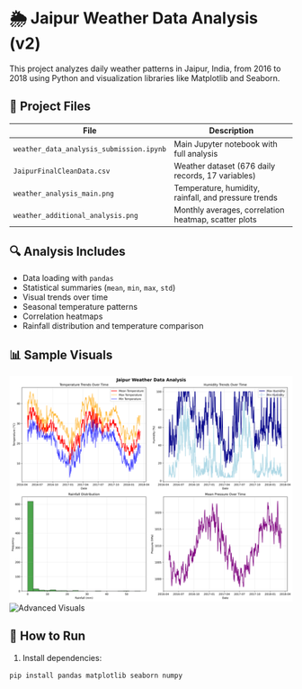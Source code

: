 # 🌦️ Jaipur Weather Data Analysis (v2)

This project analyzes daily weather patterns in Jaipur, India, from 2016 to 2018 using Python and visualization libraries like Matplotlib and Seaborn.

## 📁 Project Files

| File | Description |
|------|-------------|
| `weather_data_analysis_submission.ipynb` | Main Jupyter notebook with full analysis |
| `JaipurFinalCleanData.csv` | Weather dataset (676 daily records, 17 variables) |
| `weather_analysis_main.png` | Temperature, humidity, rainfall, and pressure trends |
| `weather_additional_analysis.png` | Monthly averages, correlation heatmap, scatter plots |

## 🔍 Analysis Includes

- Data loading with `pandas`
- Statistical summaries (`mean`, `min`, `max`, `std`)
- Visual trends over time
- Seasonal temperature patterns
- Correlation heatmaps
- Rainfall distribution and temperature comparison

## 📊 Sample Visuals

![Main Dashboard](weather_analysis_main.png)
![Advanced Visuals](weather_additional_analysis.png)

## 🚀 How to Run

1. Install dependencies:
```bash
pip install pandas matplotlib seaborn numpy
